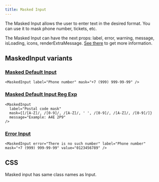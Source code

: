 ```yaml
---
title: Masked Input
---
```


The Masked Input allows the user to enter text in the desired format. You can use it to mask phone number, tickets, etc.

The Masked Input can have the next props: label, error, warning, message, isLoading, icons, renderExtraMessage. [See there](/storybook/?path=/docs/core-inputs-maskedinput--docs) to get more information.

## MaskedInput variants

### [Masked Default Input](/storybook/?path=/story/core-controls-controlwithlabel--default-control-with-label)

```tsx
<MaskedInput label="Phone number" mask="+7 (999) 999-99-99" />
```

### [Masked Default Input Reg Exp](/storybook/?path=/story/core-inputs-maskedinput--masked-default-input-reg-exp)

```tsx
<MaskedInput
  label="Postal code mask"
  mask={[/[A-Z]/, /[0-9]/, /[A-Z]/, ' ', /[0-9]/, /[A-Z]/, /[0-9]/]}
  message="Example: A4E 2P9"
/>
```

### [Error Input](/storybook/?path=/story/core-inputs-maskedinput--error-input)

```tsx
<MaskedInput error="There is no such number" label="Phone number" mask="+7 (999) 999-99-99" value="0123456789" />
```

## CSS

Masked input has same class names as Input.
